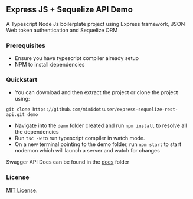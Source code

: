 ## Express JS + Sequelize API Demo

A Typescript Node Js boilerplate project using  Express framework, JSON Web token authentication and Sequelize ORM

### Prerequisites
   * Ensure you have typescript compiler already setup
   * NPM to install dependencies

### Quickstart

* You can download and then extract the project or clone the project using: 

```
git clone https://github.com/mimidotsuser/express-sequelize-rest-api.git demo
```
* Navigate into the ``demo`` folder created and run ``npm install`` to resolve all the dependencies
* Run ``tsc -w`` to run typescript compiler in watch mode.
* On a new terminal pointing to the demo folder, run ``npm start`` to start nodemon which will launch a server and watch for changes


Swagger API Docs can be found in the [docs](docs) folder

### License
[MIT License](LICENSE.md).
